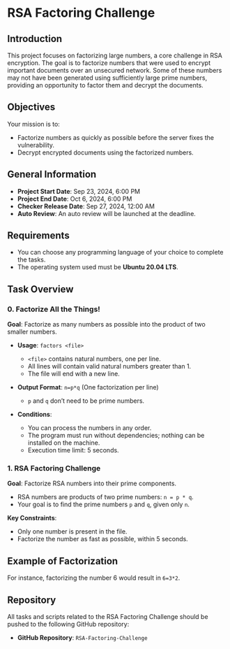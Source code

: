 # RSA Factoring Challenge

## Introduction
This project focuses on factorizing large numbers, a core challenge in RSA encryption. The goal is to factorize numbers that were used to encrypt important documents over an unsecured network. Some of these numbers may not have been generated using sufficiently large prime numbers, providing an opportunity to factor them and decrypt the documents.

## Objectives
Your mission is to:
- Factorize numbers as quickly as possible before the server fixes the vulnerability.
- Decrypt encrypted documents using the factorized numbers.

## General Information
- **Project Start Date**: Sep 23, 2024, 6:00 PM
- **Project End Date**: Oct 6, 2024, 6:00 PM
- **Checker Release Date**: Sep 27, 2024, 12:00 AM
- **Auto Review**: An auto review will be launched at the deadline.

## Requirements
- You can choose any programming language of your choice to complete the tasks.
- The operating system used must be **Ubuntu 20.04 LTS**.

## Task Overview

### 0. Factorize All the Things!
**Goal**: Factorize as many numbers as possible into the product of two smaller numbers.

- **Usage**: `factors <file>`
  - `<file>` contains natural numbers, one per line.
  - All lines will contain valid natural numbers greater than 1.
  - The file will end with a new line.

- **Output Format**: `n=p*q` (One factorization per line)
  - `p` and `q` don’t need to be prime numbers.

- **Conditions**:
  - You can process the numbers in any order.
  - The program must run without dependencies; nothing can be installed on the machine.
  - Execution time limit: 5 seconds.

### 1. RSA Factoring Challenge
**Goal**: Factorize RSA numbers into their prime components.

- RSA numbers are products of two prime numbers: `n = p * q`.
- Your goal is to find the prime numbers `p` and `q`, given only `n`.

**Key Constraints**:
- Only one number is present in the file.
- Factorize the number as fast as possible, within 5 seconds.

## Example of Factorization
For instance, factorizing the number 6 would result in `6=3*2`.

## Repository
All tasks and scripts related to the RSA Factoring Challenge should be pushed to the following GitHub repository:

- **GitHub Repository**: `RSA-Factoring-Challenge`

